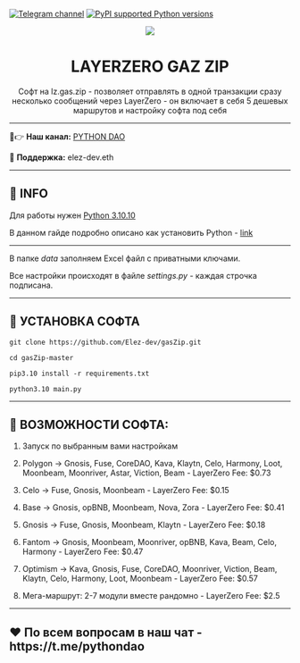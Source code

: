 [![Telegram channel](https://img.shields.io/endpoint?url=https://runkit.io/damiankrawczyk/telegram-badge/branches/master?url=https://t.me/developercode1)](https://t.me/developercode1)
[![PyPI supported Python versions](https://img.shields.io/badge/Python%203.10.10-8A2BE2)](https://www.python.org/downloads/release/python-31010/)

<div align="center">
  <img src="https://sun9-65.userapi.com/impg/Qg3R1zobR1A4Y_GrTEaz0l-RsS-VdCtOq9HovQ/VbXmwRFQGU0.jpg?size=1974x1270&quality=96&sign=3a2124b63586768c3d3ad4e09b79e76f&type=album"  />
  <h1>LAYERZERO GAZ ZIP</h1>
  <p>Софт на lz.gas.zip - позволяет отправлять в одной транзакции сразу несколько сообщений через LayerZero - он включает в себя 5 дешевых маршрутов и настройку софта под себя</p>
</div>

---

🤠👉 <b>Наш канал:</b> [PYTHON DAO](https://t.me/developercode1)

🤗 <b>Поддержка:</b> elez-dev.eth

---
<h2>🙊 INFO</h2>

Для работы нужен [Python 3.10.10](https://www.python.org/downloads/release/python-31010/)

В данном гайде подробно описано как установить Python - [link](https://mirror.xyz/wiedzmin.eth/Z06W81VrxO9KI88vkcxeW0Lc8f2nBo5Wdyqce0HTNm8)

---
В папке _data_ заполняем Excel файл с приватными ключами.

Все настройки происходят в файле _settings.py_ - каждая строчка подписана.

---
<h2>🚀 УСТАНОВКА СОФТА</h2>

```
git clone https://github.com/Elez-dev/gasZip.git

cd gasZip-master

pip3.10 install -r requirements.txt

python3.10 main.py
```
---
<h2>🤖 ВОЗМОЖНОСТИ СОФТА:</h2>

1. Запуск по выбранным вами настройкам

2. Polygon -> Gnosis, Fuse, CoreDAO, Kava, Klaytn, Celo, Harmony, Loot, Moonbeam, Moonriver, Astar, Viction, Beam - LayerZero Fee: $0.73

3. Celo -> Fuse, Gnosis, Moonbeam - LayerZero Fee: $0.15

4. Base -> Gnosis, opBNB, Moonbeam, Nova, Zora - LayerZero Fee: $0.41

5. Gnosis -> Fuse, Gnosis, Moonbeam, Klaytn - LayerZero Fee: $0.18

6. Fantom -> Gnosis, Moonbeam, Moonriver, opBNB, Kava, Beam, Celo, Harmony - LayerZero Fee: $0.47

7. Optimism ->  Kava, Gnosis, Fuse, CoreDAO, Moonriver, Viction, Beam, Klaytn, Celo, Harmony, Loot, Moonbeam - LayerZero Fee: $0.57

8. Мега-маршрут: 2-7 модули вместе рандомно - LayerZero Fee: $2.5

---
<h2>❤️ По всем вопросам в наш чат - https://t.me/pythondao</h2>
